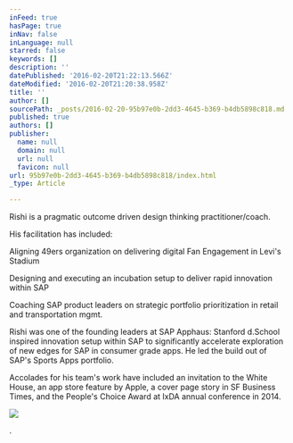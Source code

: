 ```yaml
---
inFeed: true
hasPage: true
inNav: false
inLanguage: null
starred: false
keywords: []
description: ''
datePublished: '2016-02-20T21:22:13.566Z'
dateModified: '2016-02-20T21:20:38.958Z'
title: ''
author: []
sourcePath: _posts/2016-02-20-95b97e0b-2dd3-4645-b369-b4db5898c818.md
published: true
authors: []
publisher:
  name: null
  domain: null
  url: null
  favicon: null
url: 95b97e0b-2dd3-4645-b369-b4db5898c818/index.html
_type: Article

---
```

Rishi is a pragmatic outcome driven design thinking practitioner/coach.

His facilitation has included: 

Aligning 49ers organization on delivering digital Fan Engagement in Levi's Stadium

Designing and executing an incubation setup to deliver rapid innovation within SAP

Coaching SAP product leaders on strategic portfolio prioritization in retail and transportation mgmt.

Rishi was one of the founding leaders at SAP Apphaus: Stanford d.School inspired innovation setup within SAP to significantly accelerate exploration of new edges for SAP in consumer grade apps. He led the build out of SAP's Sports Apps portfolio.

Accolades for his team's work have included an invitation to the White House, an app store feature by Apple, a cover page story in SF Business Times, and the People's Choice Award at IxDA annual conference in 2014\.

[][0][][1][][2][][3]
![](https://the-grid-user-content.s3-us-west-2.amazonaws.com/dfe14aed-419c-4ca5-9b6d-9f7c5fda1ea1.jpg)

.

[0]: http://www.news-sap.com/sap-demos-app-at-white-house/
[1]: http://www.bizjournals.com/sanfrancisco/print-edition/2013/09/13/analytics-pro-sports-whole-new-game.html?page=all
[2]: http://www.news-sap.com/sap-wins-prestigious-design-award-sponsored-by-interaction-design-association/
[3]: https://www.linkedin.com/in/rdiwan
